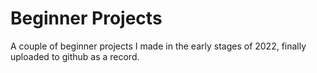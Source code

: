 # Beginner Projects

A couple of beginner projects I made in the early stages of 2022, finally uploaded to github as a record.
